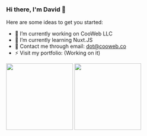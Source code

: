 ### Hi there, I'm David 👋

Here are some ideas to get you started:

- 🔭 I’m currently working on CooWeb LLC
- 🌱 I’m currently learning Nuxt.JS
- 💬 Contact me through email: dot@cooweb.co
- ⚡ Visit my portfolio: (Working on it)

<div>
  <a href="https://github.com/David-Pena"></a>
  <img height="180em" src="https://github-readme-stats.vercel.app/api?username=David-Pena&show_icons=true&theme=dracula&include_all_commits=true&count_private=true" />
  <img height="180em" src="https://github-readme-stats.vercel.app/api/top-langs/?username=David-Pena&layout=compact&langs_count=16&theme=dracula" />
</div>
